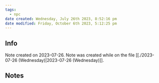 ```yaml
---
tags:
  - npc
date created: Wednesday, July 26th 2023, 8:52:16 pm
date modified: Friday, October 6th 2023, 5:12:25 pm
---
```



## Info
Note created on 2023-07-26.
Note was created while on the file [[./2023-07-26 (Wednesday)|2023-07-26 (Wednesday)]].
## Notes
